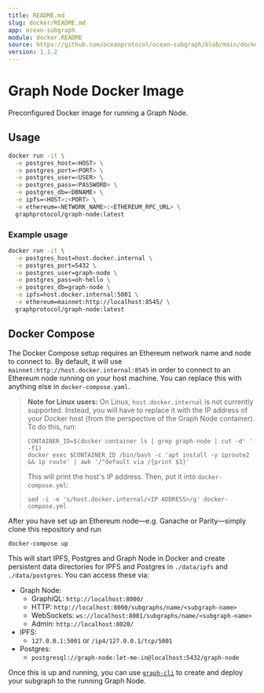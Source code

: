```yaml
---
title: README.md
slug: docker/README.md
app: ocean-subgraph
module: docker.README
source: https://github.com/oceanprotocol/ocean-subgraph/blob/main/docker/README.md
version: 1.1.2
---
```

# Graph Node Docker Image

Preconfigured Docker image for running a Graph Node.

## Usage

```sh
docker run -it \
  -e postgres_host=<HOST> \
  -e postgres_port=<PORT> \
  -e postgres_user=<USER> \
  -e postgres_pass=<PASSWORD> \
  -e postgres_db=<DBNAME> \
  -e ipfs=<HOST>:<PORT> \
  -e ethereum=<NETWORK_NAME>:<ETHEREUM_RPC_URL> \
  graphprotocol/graph-node:latest
```

### Example usage

```sh
docker run -it \
  -e postgres_host=host.docker.internal \
  -e postgres_port=5432 \
  -e postgres_user=graph-node \
  -e postgres_pass=oh-hello \
  -e postgres_db=graph-node \
  -e ipfs=host.docker.internal:5001 \
  -e ethereum=mainnet:http://localhost:8545/ \
  graphprotocol/graph-node:latest
```

## Docker Compose

The Docker Compose setup requires an Ethereum network name and node
to connect to. By default, it will use `mainnet:http://host.docker.internal:8545`
in order to connect to an Ethereum node running on your host machine.
You can replace this with anything else in `docker-compose.yaml`.

> **Note for Linux users:** On Linux, `host.docker.internal` is not
> currently supported. Instead, you will have to replace it with the
> IP address of your Docker host (from the perspective of the Graph
> Node container).
> To do this, run:
>
> ```
> CONTAINER_ID=$(docker container ls | grep graph-node | cut -d' ' -f1)
> docker exec $CONTAINER_ID /bin/bash -c 'apt install -y iproute2 && ip route' | awk '/^default via /{print $3}'
> ```
>
> This will print the host's IP address. Then, put it into `docker-compose.yml`:
>
> ```
> sed -i -e 's/host.docker.internal/<IP ADDRESS>/g' docker-compose.yml
> ```

After you have set up an Ethereum node—e.g. Ganache or Parity—simply
clone this repository and run

```sh
docker-compose up
```

This will start IPFS, Postgres and Graph Node in Docker and create persistent
data directories for IPFS and Postgres in `./data/ipfs` and `./data/postgres`. You
can access these via:

- Graph Node:
  - GraphiQL: `http://localhost:8000/`
  - HTTP: `http://localhost:8000/subgraphs/name/<subgraph-name>`
  - WebSockets: `ws://localhost:8001/subgraphs/name/<subgraph-name>`
  - Admin: `http://localhost:8020/`
- IPFS:
  - `127.0.0.1:5001` or `/ip4/127.0.0.1/tcp/5001`
- Postgres:
  - `postgresql://graph-node:let-me-in@localhost:5432/graph-node`

Once this is up and running, you can use
[`graph-cli`](https://github.com/graphprotocol/graph-cli) to create and
deploy your subgraph to the running Graph Node.
